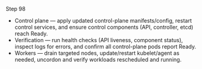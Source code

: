 Step 98

- Control plane — apply updated control-plane manifests/config, restart control services, and ensure control components (API, controller, etcd) reach Ready.
- Verification — run health checks (API liveness, component status), inspect logs for errors, and confirm all control-plane pods report Ready.
- Workers — drain targeted nodes, update/restart kubelet/agent as needed, uncordon and verify workloads rescheduled and running.
